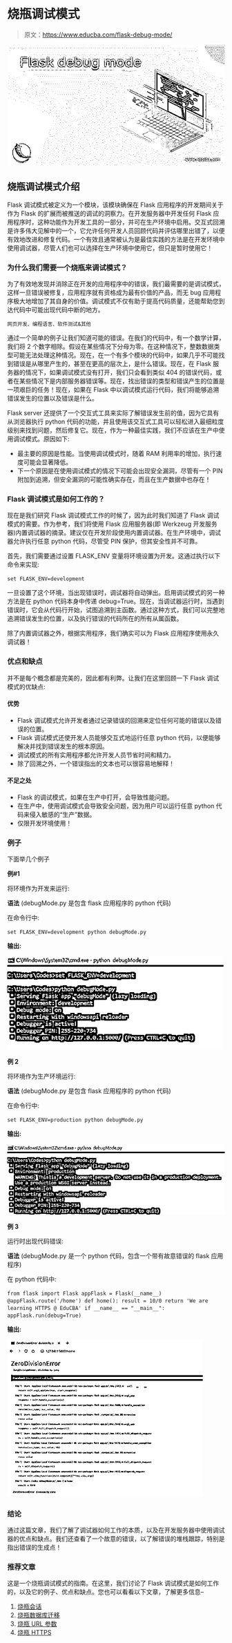 # 烧瓶调试模式

> 原文：<https://www.educba.com/flask-debug-mode/>

![Flask debug mode](img/b3d2820102e6dd97082a091cde8b4fa4.png)



## 烧瓶调试模式介绍

Flask 调试模式被定义为一个模块，该模块确保在 Flask 应用程序的开发期间关于作为 Flask 的扩展而被推送的调试的洞察力。在开发服务器中开发任何 Flask 应用程序时，这种功能作为开发工具的一部分，并可在生产环境中启用。交互式回溯是许多伟大见解中的一个，它允许任何开发人员回顾代码并评估哪里出错了，以便有效地改进和修复代码。一个有效且通常被认为是最佳实践的方法是在开发环境中使用调试器，尽管人们也可以选择在生产环境中使用它，但只是暂时使用它！

### 为什么我们需要一个烧瓶来调试模式？

为了有效地发现并消除正在开发的应用程序中的错误，我们最需要的是调试模式，这样一旦错误被修复，应用程序就有资格成为最有价值的产品，而无 bug 应用程序极大地增加了其自身的价值。调试模式不仅有助于提高代码质量，还能帮助您到达代码中可能出现代码中断的地方。

<small>网页开发、编程语言、软件测试&其他</small>

通过一个简单的例子让我们知道可能的错误。在我们的代码中，有一个数学计算，我们将 2 个数字相除。假设在某些情况下分母为零。在这种情况下，整数数据类型可能无法处理这种情况。现在，在一个有多个模块的代码中，如果几乎不可能找到错误是从哪里产生的，甚至在更高的层次上，是什么错误。现在，在 Flask 服务器的情况下，如果调试模式没有打开，我们只会看到类似 404 的错误代码，或者在某些情况下是内部服务器错误等。现在，找出错误的类型和错误产生的位置是一项艰巨的任务！现在，如果在 Flask 中以调试模式运行代码，我们将能够追溯错误发生的位置以及错误是什么。

Flask server 还提供了一个交互式工具来实际了解错误发生前的值，因为它具有从浏览器执行 python 代码的功能，并且使用该交互式工具可以轻松进入最细粒度级别来找到问题，然后修复它。现在，作为一种最佳实践，我们不应该在生产中使用调试模式。原因如下:

*   最主要的原因是性能。当使用调试模式时，随着 RAM 利用率的增加，执行速度可能会显著降低。
*   下一个原因是在使用调试模式的情况下可能会出现安全漏洞，尽管有一个 PIN 附加到追溯，但安全漏洞的可能性确实存在，而且在生产数据中也存在！

### Flask 调试模式是如何工作的？

现在是我们研究 Flask 调试模式工作的时候了，因为此时我们知道了 Flask 调试模式的需要。作为参考，我们将使用 Flask 应用服务器(即 Werkzeug 开发服务器)内置调试器的摘录。建议仅在开发阶段使用内置调试器。在生产环境中，调试器允许执行任意 python 代码，尽管受 PIN 保护，但其安全性并不可靠。

首先，我们需要通过设置 FLASK_ENV 变量将环境设置为开发。这通过执行以下命令来实现:

`set FLASK_ENV=development`

一旦设置了这个环境，当出现错误时，调试器将自动弹出。启用调试模式的另一种方法是在 python 代码本身中传递 debug=True。现在，当调试器运行时，当遇到错误时，它会从代码行开始，试图追溯到主函数。通过这种方式，我们可以完整地追溯错误发生的位置，以及执行错误的代码所在的所有从属函数。

除了内置调试器之外，根据实用程序，我们确实可以为 Flask 应用程序使用永久调试器！

### 优点和缺点

并不是每个概念都是完美的，因此都有利弊。让我们在这里回顾一下 Flask 调试模式的优缺点:

#### 优势

*   Flask 调试模式允许开发者通过记录错误的回溯来定位任何可能的错误以及错误的位置。
*   Flask 调试模式还使开发人员能够交互式地运行任意 python 代码，以便能够解决并找到错误发生的根本原因。
*   调试模式的所有实用程序都允许开发人员节省时间和精力。
*   除了回溯之外，一个错误指出的文本也可以很容易地解释！

#### 不足之处

*   Flask 的调试模式，如果在生产中打开，会导致性能问题。
*   在生产中，使用调试模式会导致安全问题，因为用户可以运行任意 python 代码来侵入敏感的“生产”数据。
*   仅限开发环境使用！

### 例子

下面举几个例子

**例#1**

将环境作为开发来运行:

**语法** (debugMode.py 是包含 flask 应用程序的 python 代码)

在命令行中:

`set FLASK_ENV=development
python debugMode.py`

**输出:**

![Flask debug mode output 1](img/8693711fac3302e0a741259302faa3dd.png)



**例 2**

将环境作为生产环境运行:

**语法** (debugMode.py 是包含 flask 应用程序的 python 代码)

在命令行中:

`set FLASK_ENV=production
python debugMode.py`

**输出:**

![Flask debug mode output 2](img/d1532530db3bc469c6c9c2ed2bbedb46.png)



**例 3**

运行时出现代码错误:

**语法** (debugMode.py 是一个 python 代码，包含一个带有故意错误的 flask 应用程序)

在 python 代码中:

`from flask import Flask
appFlask = Flask(__name__)
@appFlask.route('/home')
def home():
result = 10/0
return 'We are learning HTTPS @ EduCBA'
if __name__ == "__main__":
appFlask.run(debug=True)`

**输出:**

![output 3](img/a913ba6637424b9f192790cea9676542.png)



### 结论

通过这篇文章，我们了解了调试器如何工作的本质，以及在开发服务器中使用调试器的优点和缺点。我们还查看了一个故意的错误，以了解错误的堆栈跟踪，特别是指出错误的生成点！

### 推荐文章

这是一个烧瓶调试模式的指南。在这里，我们讨论了 Flask 调试模式是如何工作的，以及它的例子、优点和缺点。您也可以看看以下文章，了解更多信息–

1.  [烧瓶会话](https://www.educba.com/flask-session/)
2.  [烧瓶数据库迁移](https://www.educba.com/flask-db-migrate/)
3.  [烧瓶 URL 参数](https://www.educba.com/flask-url-parameters/)
4.  [烧瓶 HTTPS](https://www.educba.com/flask-https/)





